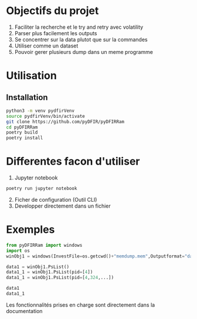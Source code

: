# Objectifs du projet
1. Faciliter la recherche et le try and retry avec volatility
2. Parser plus facilement les outputs
3. Se concentrer sur la data plutot que sur la commandes
4. Utiliser comme un dataset
5. Pouvoir gerer plusieurs dump dans un meme programme

# Utilisation
## Installation
```bash
python3 -m venv pydfirVenv
source pydfirVenv/bin/activate
git clone https://github.com/pyDFIR/pyDFIRRam
cd pyDFIRRam
poetry build
poetry install
```
# Differentes facon d'utiliser
1. Jupyter notebook

```bash
poetry run jupyter notebook
```

2. Ficher de configuration (Outil CLI)
3. Developper directement dans un fichier 

# Exemples

```Python
from pyDFIRRam import windows
import os
winObj1 = windows(InvestFile=os.getcwd()+"memdump.mem",Outputformat="dataframe") -> Les parametres ici sont tres importants voir documentations

data1 = winObj1.PsList()
data1_1 = winObj1.PsList(pid=[4])
data1_1 = winObj1.PsList(pid=[4,324,...])

data1
data1_1
```

Les fonctionnalités prises en charge sont directement dans la documentation